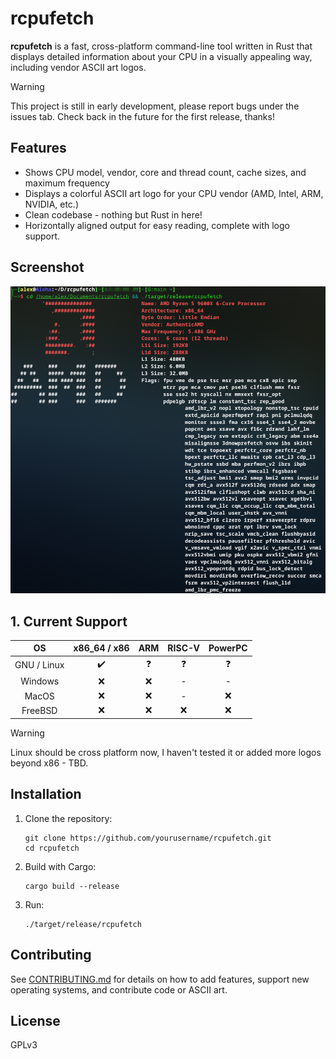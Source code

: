 # rcpufetch

**rcpufetch** is a fast, cross-platform command-line tool written in Rust that displays detailed information about your CPU in a visually appealing way, including vendor ASCII art logos.

> [!WARNING]
> This project is still in early development, please report bugs under the issues tab. Check back in the future for the first release, thanks!

## Features
- Shows CPU model, vendor, core and thread count, cache sizes, and maximum frequency
- Displays a colorful ASCII art logo for your CPU vendor (AMD, Intel, ARM, NVIDIA, etc.)
- Clean codebase - nothing but Rust in here!
- Horizontally aligned output for easy reading, complete with logo support.

## Screenshot
![Main Screenshot](.github/assets/Screenshot_AMD.png)

## 1. Current Support

| OS          | x86_64 / x86       | ARM                | RISC-V             | PowerPC            |
|:-----------:|:------------------:|:------------------:|:------------------:|:------------------:|
| GNU / Linux | :heavy_check_mark: | :question:         | :question:         | :question:         |
| Windows     | :x:                | :x:                | -                  | -                  |
| MacOS       | :x:                | :x:                | -                  | :x:                |
| FreeBSD     | :x:                | :x:                | :x:                | :x:                |


> [!WARNING]
> Linux should be cross platform now, I haven't tested it or added more logos beyond x86 - TBD.

## Installation
1. Clone the repository:
   ```
   git clone https://github.com/yourusername/rcpufetch.git
   cd rcpufetch
   ```
2. Build with Cargo:
   ```
   cargo build --release
   ```
3. Run:
   ```
   ./target/release/rcpufetch
   ```

## Contributing
See [CONTRIBUTING.md](CONTRIBUTING.md) for details on how to add features, support new operating systems, and contribute code or ASCII art.

## License
GPLv3
